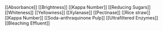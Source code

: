 [[Absorbance]]
[[Brightness]]
[[Kappa Number]]
[[Reducing Sugars]]
[[Whiteness]]
[[Yellowness]]
[[Xylanase]]
[[Pectinase]]
[[Rice straw]]
[[Kappa Number]]
[[Soda-anthraquinone Pulp]]
[[Ultrafiltered Enzymes]]
[[Bleaching Effluent]]
